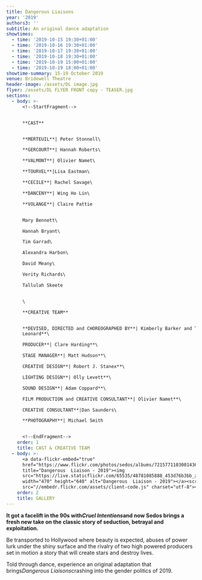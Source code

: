 ```yaml
---
title: Dangerous Liaisons
year: '2019'
authors3: ''
subtitle: An original dance adaptation
showtimes:
  - time: '2019-10-15 19:30+01:00'
  - time: '2019-10-16 19:30+01:00'
  - time: '2019-10-17 19:30+01:00'
  - time: '2019-10-18 19:30+01:00'
  - time: '2019-10-19 15:00+01:00'
  - time: '2019-10-19 18:00+01:00'
showtime-summary: 15-19 October 2019
venue: Bridewell Theatre
header-image: /assets/DL image.jpg
flyer: /assets/DL FLYER FRONT copy - TEASER.jpg
sections:
  - body: >-
      <!--StartFragment-->


      **CAST**


      **MERTEUIL**| Peter Stonnell\

      **GERCOURT**| Hannah Roberts\

      **VALMONT**| Olivier Namet\

      **TOURVEL**|Lisa Eastman\

      **CECILE**| Rachel Savage\

      **DANCENY**| Wing Ho Lin\

      **VOLANGE**| Claire Pattie


      Mary Bennett\

      Hannah Bryant\

      Tim Garrad\

      Alexandra Harbon\

      David Meany\

      Verity Richards\

      Tallulah Skeete


      \

      **CREATIVE TEAM**


      **DEVISED, DIRECTED and CHOREOGRAPHED BY**| Kimberly Barker and Tom
      Leonard**\

      PRODUCER**| Clare Harding**\

      STAGE MANAGER**| Matt Hudson**\

      CREATIVE DESIGN**| Robert J. Stanex**\

      LIGHTING DESIGN**| Olly Levett**\

      SOUND DESIGN**| Adam Coppard**\

      FILM PRODUCTION and CREATIVE CONSULTANT**| Olivier Namet**\

      CREATIVE CONSULTANT**|Dan Saunders\

      **PHOTOGRAPHY**| Michael Smith


      <!--EndFragment-->
    order: 1
    title: CAST & CREATIVE TEAM
  - body: >-
      <a data-flickr-embed="true"
      href="https://www.flickr.com/photos/sedos/albums/72157711030014363"
      title="Dangerous  Liaison - 2019"><img
      src="https://live.staticflickr.com/65535/48781085888_453d76b3bb_z.jpg"
      width="470" height="640" alt="Dangerous  Liaison - 2019"></a><script async
      src="//embedr.flickr.com/assets/client-code.js" charset="utf-8"></script>
    order: 2
    title: GALLERY
---
```

<!--StartFragment-->

**It got a facelift in the 90s with*Cruel Intentions*and now Sedos brings a fresh new take on the classic story of seduction, betrayal and exploitation.**

Be transported to Hollywood where beauty is expected, abuses of power lurk under the shiny surface and the rivalry of two high powered producers set in motion a story that will create stars and destroy lives.

Told through dance, experience an original adaptation that brings*Dangerous Liaisons*crashing into the gender politics of 2019.

<!--EndFragment-->
